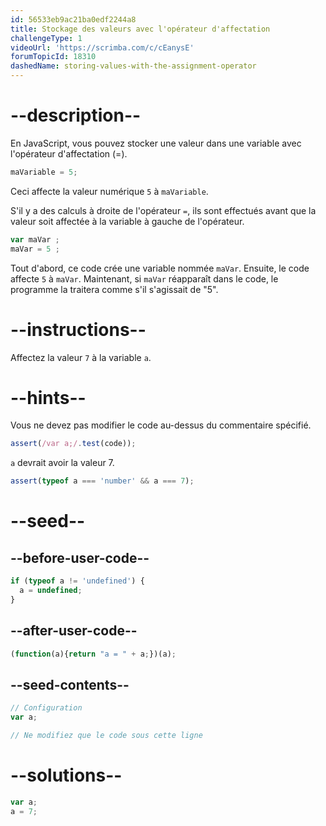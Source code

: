 ```yaml
---
id: 56533eb9ac21ba0edf2244a8
title: Stockage des valeurs avec l'opérateur d'affectation
challengeType: 1
videoUrl: 'https://scrimba.com/c/cEanysE'
forumTopicId: 18310
dashedName: storing-values-with-the-assignment-operator
---
```


# --description--

En JavaScript, vous pouvez stocker une valeur dans une variable avec l'opérateur d'affectation (=).

```js
maVariable = 5;
```

Ceci affecte la valeur numérique  `5` à `maVariable`.

S'il y a des calculs à droite de l'opérateur `=`, ils sont effectués avant que la valeur soit affectée à la variable à gauche de l'opérateur.

```js
var maVar ;
maVar = 5 ;
```

Tout d'abord, ce code crée une variable nommée `maVar`. Ensuite, le code affecte `5` à `maVar`. Maintenant, si `maVar` réapparaît dans le code, le programme la traitera comme s'il s'agissait de "5".

# --instructions--

Affectez la valeur `7` à la variable `a`.

# --hints--

Vous ne devez pas modifier le code au-dessus du commentaire spécifié.

```js
assert(/var a;/.test(code));
```

`a` devrait avoir la valeur 7.

```js
assert(typeof a === 'number' && a === 7);
```

# --seed--

## --before-user-code--

```js
if (typeof a != 'undefined') {
  a = undefined;
}
```

## --after-user-code--

```js
(function(a){return "a = " + a;})(a);
```

## --seed-contents--

```js
// Configuration
var a;

// Ne modifiez que le code sous cette ligne
```

# --solutions--

```js
var a;
a = 7;
```
